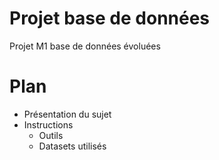 # Projet base de données 
Projet M1 base de données évoluées

# Plan

* Présentation du sujet
* Instructions
  * Outils
  * Datasets utilisés
